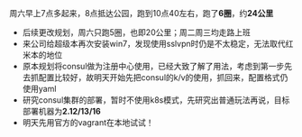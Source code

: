 周六早上7点多起来，8点抵达公园，跑到10点40左右，跑了**6圈**，约**24公里**

* 后续更改规划，周六只跑5圈，也即20公里；周二周三均走路上班
* 来公司给超级本再次安装win7，发现使用sslvpn时仍是不太稳定，无法取代红米本的地位
* 原本规划将consul做为注册中心使用，已经大致了解了用法，考虑到第一步先去抓配置比较好，故明天开始先把consul的k/v的使用，抓回来，配置格式仍使用yaml
* 研究consul集群的部署，暂时不使用k8s模式，先研究出普通玩法再说，目标部署机器为**2.12/13/16**
* 明天先用官方的vagrant在本地试试！